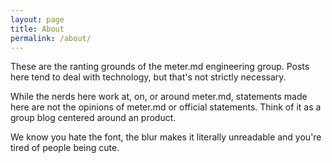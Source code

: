 ```yaml
---
layout: page
title: About
permalink: /about/
---
```


These are the ranting grounds of the meter.md engineering group.  Posts here
tend to deal with technology, but that's not strictly necessary.

While the nerds here work at, on, or around meter.md, statements made here are
not the opinions of meter.md or official statements.  Think of it as a group
blog centered around an product.

We know you hate the font, the blur makes it literally unreadable and you're
tired of people being cute.
